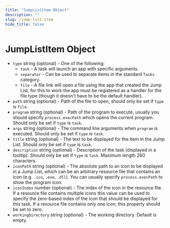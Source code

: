 ```yaml
---
title: "JumpListItem Object"
description: ""
slug: /jump-list-item
hide_title: false
---
```


# JumpListItem Object

* `type` string (optional) - One of the following:
  * `task` - A task will launch an app with specific arguments.
  * `separator` - Can be used to separate items in the standard `Tasks`
    category.
  * `file` - A file link will open a file using the app that created the
    Jump List, for this to work the app must be registered as a handler for
    the file type (though it doesn't have to be the default handler).
* `path` string (optional) - Path of the file to open, should only be set if `type` is
  `file`.
* `program` string (optional) - Path of the program to execute, usually you should
  specify `process.execPath` which opens the current program. Should only be
  set if `type` is `task`.
* `args` string (optional) - The command line arguments when `program` is executed. Should
  only be set if `type` is `task`.
* `title` string (optional) - The text to be displayed for the item in the Jump List.
  Should only be set if `type` is `task`.
* `description` string (optional) - Description of the task (displayed in a tooltip).
  Should only be set if `type` is `task`. Maximum length 260 characters.
* `iconPath` string (optional) - The absolute path to an icon to be displayed in a
  Jump List, which can be an arbitrary resource file that contains an icon
  (e.g. `.ico`, `.exe`, `.dll`). You can usually specify `process.execPath` to
  show the program icon.
* `iconIndex` number (optional) - The index of the icon in the resource file. If a
  resource file contains multiple icons this value can be used to specify the
  zero-based index of the icon that should be displayed for this task. If a
  resource file contains only one icon, this property should be set to zero.
* `workingDirectory` string (optional) - The working directory. Default is empty.
